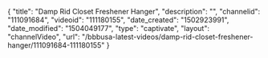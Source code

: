 {
    "title": "Damp Rid Closet Freshener Hanger",
    "description": "",
    "channelid": "111091684",
    "videoid": "111180155",
    "date_created": "1502923991",
    "date_modified": "1504049177",
    "type": "captivate",
    "layout": "channelVideo",
    "url": "\/bbbusa-latest-videos\/damp-rid-closet-freshener-hanger\/111091684-111180155"
}